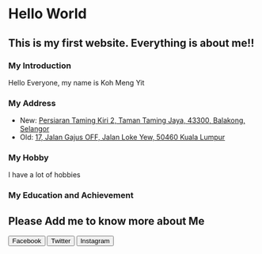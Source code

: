 <html lang="en" xmlns="http://www.w3.org/1999/xhtml">
<head>
    <meta charset="utf-8" />
	<link rel="stylesheet" type="text/css" href="MyFirstCSS.css">
	<link href="https://fonts.googleapis.com/css?family=Bellefair|Lemonada|Satisfy|Shadows+Into+Light" rel="stylesheet">
</head>
<body>
<!--notes-->
<h1>Hello World</h1>
<h2>This is my first website. Everything is about me!!</h2>

<div class="MyIntroduction">
<h3>My Introduction</h3>
<p>Hello Everyone, my name is Koh Meng Yit</p>
<h3>My Address</h3>
<ul>
<li>New: <a href="">Persiaran Taming Kiri 2, Taman Taming Jaya, 43300, Balakong, Selangor</a></li>
<li>Old: <a href="">17, Jalan Gajus OFF, Jalan Loke Yew, 50460 Kuala Lumpur</a></li>
</ul>
<h3>My Hobby</h3>
<p>I have a lot of hobbies</p>
<h3>My Education and Achievement</h3>
<p></p>
</div>

<!--I don't know how to add link for button yet-->
<div class="MyButton">
<h2 class="AddMeToKnowMore">Please Add me to know more about Me</h2>
<a href=""><button>Facebook</button></a>
<a href=""><button>Twitter</button></a>
<a href=""><button>Instagram</button></a>
</div>

</body>
</html>
